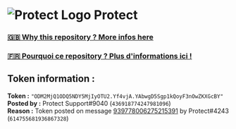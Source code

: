 # ![Protect Logo](https://i.imgur.com/5ovpCPg.png) Protect

### [🇬🇧 Why this repository ? More infos here](https://github.com/protect-github-bot/token-reset/blob/main/README.md)

### [🇫🇷 Pourquoi ce repository ? Plus d'informations ici !](https://github.com/protect-github-bot/token-reset/blob/main/FR_README.md)

## Token information :
**Token :** `"ODM2MjQ1ODQ5NDY5MjIyOTU2.Yf4vjA.YAbwgD5Sgp1kQoyF3nOwZKXGcBY"`\
**Posted by :** Protect Support#9040 (`436918774247981096`)\
**Reason :** Token posted on message [939778006275215391](https://discord.com/channels/835179952500113459/881108454226399292/939778006275215391) by Protect#4243 (`614755681936867328`)